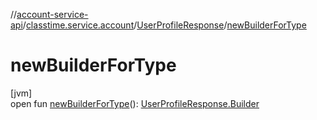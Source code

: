 //[account-service-api](../../../index.md)/[classtime.service.account](../index.md)/[UserProfileResponse](index.md)/[newBuilderForType](new-builder-for-type.md)

# newBuilderForType

[jvm]\
open fun [newBuilderForType](new-builder-for-type.md)(): [UserProfileResponse.Builder](-builder/index.md)
